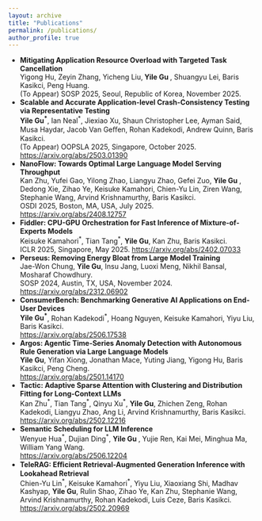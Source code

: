 ```yaml
---
layout: archive
title: "Publications"
permalink: /publications/
author_profile: true
---
```



<ul>
  <li>
  <b>Mitigating Application Resource Overload with Targeted Task Cancellation</b> <br>
  Yigong Hu, Zeyin Zhang, Yicheng Liu,<b> Yile Gu </b>, Shuangyu Lei, Baris Kasikci, Peng Huang. <br>
  (To Appear) SOSP 2025, Seoul, Republic of Korea, November 2025. <br>
  </li>

  <li>
  <b>Scalable and Accurate Application-level Crash-Consistency Testing via Representative Testing</b> <br>
  <b> Yile Gu<sup>*</sup></b>, Ian Neal<sup>*</sup>, Jiexiao Xu, Shaun Christopher Lee, Ayman Said, Musa Haydar, Jacob Van Geﬀen, Rohan Kadekodi, Andrew Quinn, Baris Kasikci. <br>
  (To Appear) OOPSLA 2025, Singapore, October 2025. <a href="https://arxiv.org/abs/2503.01390">https://arxiv.org/abs/2503.01390</a> <br>
  </li>

  <li>
  <b>NanoFlow: Towards Optimal Large Language Model Serving Throughput</b> <br>
  Kan Zhu, Yufei Gao, Yilong Zhao, Liangyu Zhao, Gefei Zuo, <b> Yile Gu </b>, Dedong Xie, Zihao Ye, Keisuke Kamahori, Chien-Yu Lin, Ziren Wang, Stephanie Wang, Arvind Krishnamurthy, Baris Kasikci.  <br>
  OSDI 2025, Boston, MA, USA, July 2025. <a href="https://arxiv.org/abs/2408.12757">https://arxiv.org/abs/2408.12757</a> <br>
  </li>

  <li>
  <b>Fiddler: CPU-GPU Orchestration for Fast Inference of Mixture-of-Experts Models</b> <br>
  Keisuke Kamahori<sup>*</sup>, Tian Tang<sup>*</sup>, <b>Yile Gu</b>, Kan Zhu, Baris Kasikci. <br>
  ICLR 2025, Singapore, May 2025. <a href="https://arxiv.org/abs/2402.07033">https://arxiv.org/abs/2402.07033</a> <br>
  </li>

  <li>
  <b>Perseus: Removing Energy Bloat from Large Model Training</b> <br>
  Jae-Won Chung, <b> Yile Gu</b>, Insu Jang, Luoxi Meng, Nikhil Bansal, Mosharaf Chowdhury. <br>
  SOSP 2024, Austin, TX, USA, November 2024. <a href="https://arxiv.org/abs/2312.06902">https://arxiv.org/abs/2312.06902</a> <br>
  </li>

  <li>
  <b>ConsumerBench: Benchmarking Generative AI Applications on End-User Devices</b> <br>
  <b> Yile Gu<sup>*</sup></b>, Rohan Kadekodi<sup>*</sup>, Hoang Nguyen, Keisuke Kamahori, Yiyu Liu, Baris Kasikci. <br>
  <a href="https://arxiv.org/abs/2506.17538">https://arxiv.org/abs/2506.17538</a> <br>
  </li>

  <li>
  <b>Argos: Agentic Time-Series Anomaly Detection with Autonomous Rule Generation via Large Language Models</b> <br>
  <b> Yile Gu</b>, Yifan Xiong, Jonathan Mace, Yuting Jiang, Yigong Hu, Baris Kasikci, Peng Cheng.  <br>
  <a href="https://arxiv.org/abs/2501.14170">https://arxiv.org/abs/2501.14170</a> <br>
  </li>

  <li>
  <b>Tactic: Adaptive Sparse Attention with Clustering and Distribution Fitting for Long-Context LLMs</b> <br>
  Kan Zhu<sup>*</sup>, Tian Tang<sup>*</sup>, Qinyu Xu<sup>*</sup>, <b> Yile Gu</b>, Zhichen Zeng, Rohan Kadekodi, Liangyu Zhao, Ang Li, Arvind Krishnamurthy, Baris Kasikci.  <br>
  <a href="https://arxiv.org/abs/2502.12216">https://arxiv.org/abs/2502.12216</a> <br>
  </li>

  <li>
  <b>Semantic Scheduling for LLM Inference</b> <br>
  Wenyue Hua<sup>*</sup>, Dujian Ding<sup>*</sup>, <b> Yile Gu </b>, Yujie Ren, Kai Mei, Minghua Ma, William Yang Wang.  <br>
  <a href="https://arxiv.org/abs/2506.12204">https://arxiv.org/abs/2506.12204</a> <br>
  </li>

  <li>
  <b>TeleRAG: Eﬃcient Retrieval-Augmented Generation Inference with Lookahead Retrieval</b> <br>
  Chien-Yu Lin<sup>*</sup>, Keisuke Kamahori<sup>*</sup>, Yiyu Liu, Xiaoxiang Shi, Madhav Kashyap, <b>Yile Gu</b>, Rulin Shao, Zihao Ye, Kan Zhu, Stephanie Wang, Arvind Krishnamurthy, Rohan Kadekodi, Luis Ceze, Baris Kasikci.  <br>
  <a href="https://arxiv.org/abs/2502.20969">https://arxiv.org/abs/2502.20969</a> <br>
  </li>


</ul>
<!-- {% if author.googlescholar %}
  You can also find my articles on <u><a href="{{author.googlescholar}}">my Google Scholar profile</a>.</u>
{% endif %}

<!-- {% include base_path %} -->

<!-- {% for post in site.publications reversed %}
  {% include archive-single-pub.html %}
{% endfor %} -->
